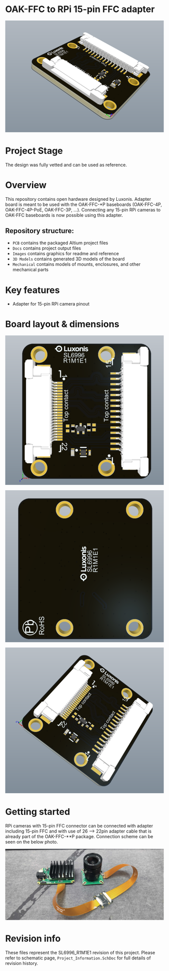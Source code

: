 # OAK-FFC to RPi 15-pin FFC adapter

![](Images/SL6996_perspective.png)



# Project Stage

The design was fully vetted and can be used as reference. 

# Overview

This repository contains open hardware designed by Luxonis. Adapter board is meant to be used with the OAK-FFC-*P baseboards (OAK-FFC-4P, OAK-FFC-4P-PoE, OAK-FFC-3P, ...). Connecting any 15-pin RPi cameras to OAK-FFC baseboards is now possible using this adapter. 

## Repository structure:
* `PCB` contains the packaged Altium project files
* `Docs` contains project output files
* `Images` contains graphics for readme and reference
* `3D Models` contains generated 3D models of the board
* `Mechanical` contains models of mounts, enclosures, and other mechanical parts

# Key features
* Adapter for 15-pin RPi camera pinout


# Board layout & dimensions

![](Images/SL6996_front.png)

![](Images/SL6996_back.png)

![](Images/SL6996_perspective2.png)

# Getting started

RPi cameras with 15-pin FFC connector can be connected with adapter including 15-pin FFC and with use of 26 --> 22pin adapter cable that is already part of the OAK-FFC-**P package. Connection scheme can be seen on the below photo. 

![](Images/Adapter_connection.jpg)


# Revision info
These files represent the SL6996_R1M1E1 revision of this project. Please refer to schematic page, `Project_Information.SchDoc` for full details of revision history.
